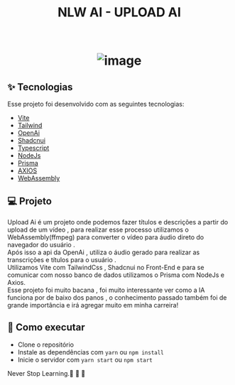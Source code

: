
<h1 align="center" >
NLW AI - UPLOAD AI
</h1>



<br>

<h1 align="center" >

  
![image](https://github.com/RafaelFigueiredo2203/desafio1-TodoList/assets/60237326/a14f3db4-d5de-46b6-bbcd-e1d17429f5ab)

  </h1>


## ✨ Tecnologias

Esse projeto foi desenvolvido com as seguintes tecnologias:

- [Vite](https://vitejs.dev/)
- [Tailwind](https://tailwindcss.com/)
- [OpenAi](https://openai.com/)
- [Shadcnui](https://ui.shadcn.com/)
- [Typescript](https://www.typescriptlang.org/)
- [NodeJs](https://nodejs.org/en)
- [Prisma](https://www.prisma.io/)
- [AXIOS](https://axios-http.com/ptbr/docs/intro)
- [WebAssembly](https://webassembly.org/)


## 💻 Projeto

Upload Ai é um projeto onde podemos fazer títulos e descrições a partir do upload de um vídeo , para realizar esse processo utilizamos o WebAssembly(ffmpeg) para converter o vídeo para áudio direto do navegador do usuário .</br>
Após isso a api da OpenAi , utiliza o áudio gerado para realizar as transcrições e títulos para o usuário .</br>
Utilizamos Vite com TailwindCss , Shadcnui no Front-End e para se comunicar com nosso banco de dados utilizamos o Prisma com NodeJs e Axios.</br>
Esse projeto foi muito bacana , foi muito interessante ver como a IA funciona por de baixo dos panos , o conhecimento passado também foi de grande importância e irá agregar muito em minha carreira!


## 🚀 Como executar

- Clone o repositório
- Instale as dependências com `yarn` ou `npm install`
- Inicie o servidor com `yarn start` ou `npm start`


Never Stop Learning.🚀 🚀 🚀 

